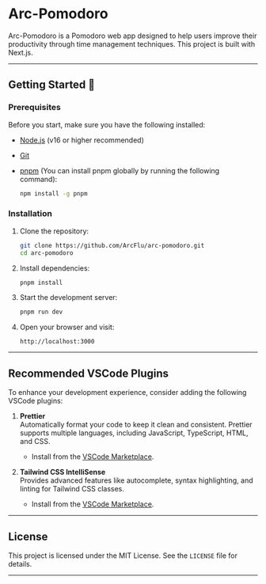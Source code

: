 
# Arc-Pomodoro

Arc-Pomodoro is a Pomodoro web app designed to help users improve their productivity through time management techniques. This project is built with Next.js.

---

## Getting Started 🚀

### Prerequisites

Before you start, make sure you have the following installed:

- [Node.js](https://nodejs.org/) (v16 or higher recommended)
- [Git](https://git-scm.com/)
- [pnpm](https://pnpm.io/) (You can install pnpm globally by running the following command):
  
  ```bash
  npm install -g pnpm
  ```

### Installation

1. Clone the repository:
   
   ```bash
   git clone https://github.com/ArcFlu/arc-pomodoro.git
   cd arc-pomodoro
   ```

2. Install dependencies:
   
   ```bash
   pnpm install
   ```

3. Start the development server:
   
   ```bash
   pnpm run dev
   ```

4. Open your browser and visit:
   
   ```
   http://localhost:3000
   ```

---

## Recommended VSCode Plugins

To enhance your development experience, consider adding the following VSCode plugins:

1. **Prettier**  
   Automatically format your code to keep it clean and consistent. Prettier supports multiple languages, including JavaScript, TypeScript, HTML, and CSS.  
   - Install from the [VSCode Marketplace](https://marketplace.visualstudio.com/items?itemName=esbenp.prettier-vscode).

2. **Tailwind CSS IntelliSense**  
   Provides advanced features like autocomplete, syntax highlighting, and linting for Tailwind CSS classes.  
   - Install from the [VSCode Marketplace](https://marketplace.visualstudio.com/items?itemName=bradlc.vscode-tailwindcss).

---

## License

This project is licensed under the MIT License. See the `LICENSE` file for details.

---
